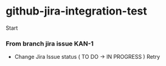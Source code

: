 # github-jira-integration-test
Start

### From branch jira issue KAN-1
- Change Jira Issue status ( TO DO -> IN PROGRESS ) Retry